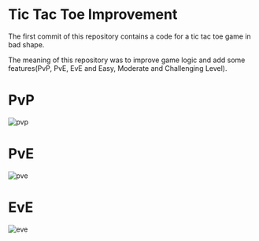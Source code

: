 # Tic Tac Toe Improvement

The first commit of this repository contains a code for a tic tac toe game in bad shape.

The meaning of this repository was to improve game logic and add some features(PvP, PvE, EvE and Easy, Moderate and Challenging Level).

# PvP

![pvp](https://user-images.githubusercontent.com/43658712/209451336-c9c51d36-ba9e-4574-8fdd-4c28b06613de.gif)

# PvE

![pve](https://user-images.githubusercontent.com/43658712/209451343-6acc1fc1-9cde-4f33-8297-22f1e9e59e4a.gif)

# EvE

![eve](https://user-images.githubusercontent.com/43658712/209451342-b5e6bb0a-1c3f-4331-97a4-795a5eb66747.gif)
